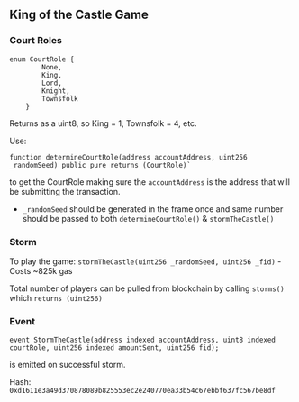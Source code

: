 ## King of the Castle Game

### Court Roles
```solidity
enum CourtRole {
        None,
        King,
        Lord,
        Knight,
        Townsfolk
    }
```
Returns as a uint8, so King = 1, Townsfolk = 4, etc.

Use: 
```solidity
function determineCourtRole(address accountAddress, uint256 _randomSeed) public pure returns (CourtRole)`
```
to get the CourtRole making sure the `accountAddress` is the address that will be submitting the transaction.
* `_randomSeed` should be generated in the frame once and same number should be passed to both `determineCourtRole()` & `stormTheCastle()`
### Storm
To play the game: `stormTheCastle(uint256 _randomSeed, uint256 _fid)` - Costs ~825k gas

Total number of players can be pulled from blockchain by calling `storms()` which `returns (uint256)`

### Event
```solidity
event StormTheCastle(address indexed accountAddress, uint8 indexed courtRole, uint256 indexed amountSent, uint256 fid);
```
is emitted on successful storm.

Hash: `0xd1611e3a49d370878089b825553ec2e240770ea33b54c67ebbf637fc567be8df`

